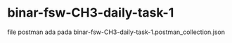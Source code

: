 # binar-fsw-CH3-daily-task-1

file postman ada pada binar-fsw-CH3-daily-task-1.postman_collection.json
